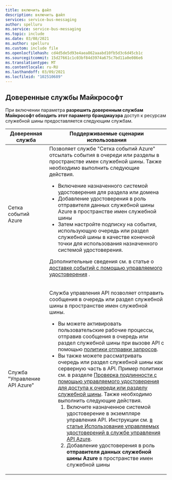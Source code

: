 ```yaml
---
title: включить файл
description: включить файл
services: service-bus-messaging
author: spelluru
ms.service: service-bus-messaging
ms.topic: include
ms.date: 03/08/2021
ms.author: spelluru
ms.custom: include file
ms.openlocfilehash: cd4d5de5d93e4aea862aaabd10fb5d3c6d45cb1c
ms.sourcegitcommit: 15d27661c1c03bf84d3974a675c7bd11a0e086e6
ms.translationtype: MT
ms.contentlocale: ru-RU
ms.lasthandoff: 03/09/2021
ms.locfileid: "102510689"
---
```

## <a name="trusted-microsoft-services"></a>Доверенные службы Майкрософт
При включении параметра **разрешить доверенным службам Майкрософт обходить этот параметр брандмауэра** доступ к ресурсам служебной шины предоставляется следующим службам.

| Доверенная служба | Поддерживаемые сценарии использования | 
| --------------- | ------------------------- | 
| Сетка событий Azure | Позволяет службе "Сетка событий Azure" отсылать события в очереди или разделы в пространстве имен служебной шины. Также необходимо выполнить следующие действия. <ul><li>Включение назначенного системой удостоверения для раздела или домена</li><li>Добавление удостоверения в роль отправителя данных служебной шины Azure в пространстве имен служебной шины</li><li>Затем настройте подписку на события, использующую очередь или раздел служебной шины в качестве конечной точки для использования назначенного системой удостоверения.</li></ul> <p>Дополнительные сведения см. в статье о [доставке событий с помощью управляемого удостоверения](../articles/event-grid/managed-service-identity.md) .</p>|
| Служба "Управление API Azure" | <p>Служба управления API позволяет отправить сообщения в очередь или раздел служебной шины в пространстве имен служебной шины.</p><ul><li>Вы можете активировать пользовательские рабочие процессы, отправив сообщения в очередь или раздел служебной шины при вызове API с помощью [политики отправки запросов](../articles/api-management/api-management-sample-send-request.md).</li><li>Вы также можете рассматривать очередь или раздел служебной шины как серверную часть в API. Пример политики см. в разделе [Проверка подлинности с помощью управляемого удостоверения для доступа к очереди или разделу служебной шины](https://github.com/Azure/api-management-policy-snippets/blob/master/examples/Authenticate%20using%20Managed%20Identity%20to%20access%20Service%20Bus.xml). Также необходимо выполнить следующие действия.<ol><li>Включите назначенное системой удостоверение в экземпляре управления API. Инструкции см. [в статье Использование управляемых удостоверений в службе управления API Azure](../articles/api-management/api-management-howto-use-managed-service-identity.md).</li><li>Добавление удостоверения в роль **отправителя данных служебной шины Azure** в пространстве имен служебной шины</li></ol></li></ul> | 